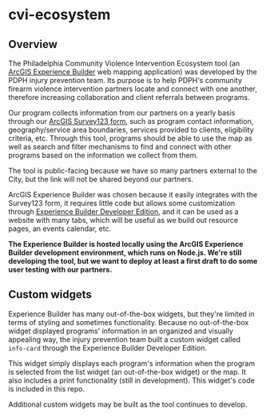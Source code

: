 # cvi-ecosystem

## Overview

The Philadelphia Community Violence Intervention Ecosystem tool (an <a href="https://www.esri.com/en-us/arcgis/products/arcgis-experience-builder/overview">ArcGIS Experience Builder</a> web mapping application) was developed by the PDPH injury prevention team. Its purpose is to help PDPH's community firearm violence intervention partners locate and connect with one another, therefore increasing collaboration and client referrals between programs.

Our program collects information from our partners on a yearly basis through our <a href="[https://www.esri.com/en-us/arcgis/products/arcgis-survey123/overview?rsource=%2Fen-us%2Farcgis%2Fproducts%2Fsurvey123%2Foverview](https://arcg.is/1C5iri)">ArcGIS Survey123 form</a>, such as program contact information, geography/service area boundaries, services provided to clients, eligibility criteria, etc. Through this tool, programs should be able to use the map as well as search and filter mechanisms to find and connect with other programs based on the information we collect from them. 

The tool is public-facing because we have so many partners external to the City, but the link will not be shared beyond our partners. 

ArcGIS Experience Builder was chosen because it easily integrates with the Survey123 form, it requires little code but allows some customization through <a href="https://developers.arcgis.com/">Experience Builder Developer Edition</a>, and it can be used as a website with many tabs, which will be useful as we build out resource pages, an events calendar, etc. 

<b>The Experience Builder is hosted locally using the ArcGIS Experience Builder development environment, which runs on Node.js. We're still developing the tool, but we want to deploy at least a first draft to do some user testing with our partners.</b>

## Custom widgets

Experience Builder has many out-of-the-box widgets, but they're limited in terms of styling and sometimes functionality. Because no out-of-the-box widget displayed programs' information in an organized and visually appealing way, the injury prevention team built a custom widget called ``info-card`` through the Experience Builder Developer Edition. 

This widget simply displays each program's information when the program is selected from the list widget (an out-of-the-box widget) or the map. It also includes a print functionality (still in development). This widget's code is included in this repo.

Additional custom widgets may be built as the tool continues to develop.
